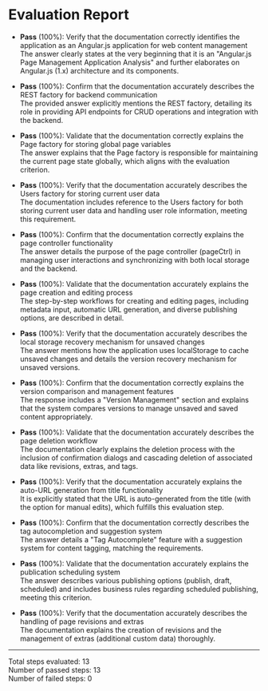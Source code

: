# Evaluation Report

- **Pass** (100%): Verify that the documentation correctly identifies the application as an Angular.js application for web content management  
  The answer clearly states at the very beginning that it is an "Angular.js Page Management Application Analysis" and further elaborates on Angular.js (1.x) architecture and its components.

- **Pass** (100%): Confirm that the documentation accurately describes the REST factory for backend communication  
  The provided answer explicitly mentions the REST factory, detailing its role in providing API endpoints for CRUD operations and integration with the backend.

- **Pass** (100%): Validate that the documentation correctly explains the Page factory for storing global page variables  
  The answer explains that the Page factory is responsible for maintaining the current page state globally, which aligns with the evaluation criterion.

- **Pass** (100%): Verify that the documentation accurately describes the Users factory for storing current user data  
  The documentation includes reference to the Users factory for both storing current user data and handling user role information, meeting this requirement.

- **Pass** (100%): Confirm that the documentation correctly explains the page controller functionality  
  The answer details the purpose of the page controller (pageCtrl) in managing user interactions and synchronizing with both local storage and the backend.

- **Pass** (100%): Validate that the documentation accurately explains the page creation and editing process  
  The step-by-step workflows for creating and editing pages, including metadata input, automatic URL generation, and diverse publishing options, are described in detail.

- **Pass** (100%): Verify that the documentation accurately describes the local storage recovery mechanism for unsaved changes  
  The answer mentions how the application uses localStorage to cache unsaved changes and details the version recovery mechanism for unsaved versions.

- **Pass** (100%): Confirm that the documentation correctly explains the version comparison and management features  
  The response includes a "Version Management" section and explains that the system compares versions to manage unsaved and saved content appropriately.

- **Pass** (100%): Validate that the documentation accurately describes the page deletion workflow  
  The documentation clearly explains the deletion process with the inclusion of confirmation dialogs and cascading deletion of associated data like revisions, extras, and tags.

- **Pass** (100%): Verify that the documentation accurately explains the auto-URL generation from title functionality  
  It is explicitly stated that the URL is auto-generated from the title (with the option for manual edits), which fulfills this evaluation step.

- **Pass** (100%): Confirm that the documentation correctly describes the tag autocompletion and suggestion system  
  The answer details a "Tag Autocomplete" feature with a suggestion system for content tagging, matching the requirements.

- **Pass** (100%): Validate that the documentation accurately explains the publication scheduling system  
  The answer describes various publishing options (publish, draft, scheduled) and includes business rules regarding scheduled publishing, meeting this criterion.

- **Pass** (100%): Verify that the documentation accurately describes the handling of page revisions and extras  
  The documentation explains the creation of revisions and the management of extras (additional custom data) thoroughly.

---

Total steps evaluated: 13  
Number of passed steps: 13  
Number of failed steps: 0